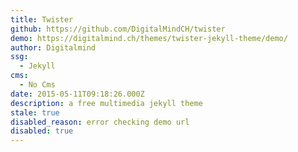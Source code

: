 ```yaml
---
title: Twister
github: https://github.com/DigitalMindCH/twister
demo: https://digitalmind.ch/themes/twister-jekyll-theme/demo/
author: Digitalmind
ssg:
  - Jekyll
cms:
  - No Cms
date: 2015-05-11T09:18:26.000Z
description: a free multimedia jekyll theme
stale: true
disabled_reason: error checking demo url
disabled: true
---
```

